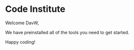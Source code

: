 # Code Institute

Welcome DavW,

We have preinstalled all of the tools you need to get started.

Happy coding!